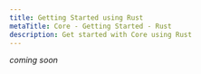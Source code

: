 ```yaml
---
title: Getting Started using Rust
metaTitle: Core - Getting Started - Rust
description: Get started with Core using Rust
---
```


_coming soon_